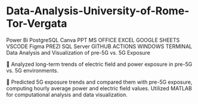 # Data-Analysis-University-of-Rome-Tor-Vergata
Power Bi PostgreSQL    Canva PPT MS OFFICE EXCEL GOOGLE SHEETS VSCODE Figma PREZI SQL Server GITHUB ACTIONS WINDOWS TERMINAL
Data Analysis and Visualization of pre-5G vs. 5G Exposure

 Analyzed long-term trends of electric field and power exposure in pre-5G vs. 5G environments.

 Predicted 5G exposure trends and compared them with pre-5G exposure, computing hourly average power and
electric field values. Utilized MATLAB for computational analysis and data visualization.

